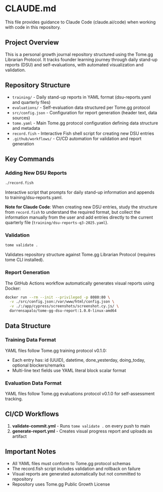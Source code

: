 # CLAUDE.md

This file provides guidance to Claude Code (claude.ai/code) when working with code in this repository.

## Project Overview

This is a personal growth journal repository structured using the Tome.gg Librarian Protocol. It tracks founder learning journey through daily stand-up reports (DSU) and self-evaluations, with automated visualization and validation.

## Repository Structure

- `training/` - Daily stand-up reports in YAML format (dsu-reports.yaml and quarterly files)
- `evaluations/` - Self-evaluation data structured per Tome.gg protocol
- `src/config.json` - Configuration for report generation (header text, data sources)
- `tome.yaml` - Main Tome.gg protocol configuration defining data structure and metadata
- `record.fish` - Interactive Fish shell script for creating new DSU entries
- `.github/workflows/` - CI/CD automation for validation and report generation

## Key Commands

### Adding New DSU Reports
```bash
./record.fish
```
Interactive script that prompts for daily stand-up information and appends to training/dsu-reports.yaml.

**Note for Claude Code**: When creating new DSU entries, study the structure from `record.fish` to understand the required format, but collect the information manually from the user and add entries directly to the current quarterly file (`training/dsu-reports-q3-2025.yaml`).

### Validation
```bash
tome validate .
```
Validates repository structure against Tome.gg Librarian Protocol (requires tome CLI installed).

### Report Generation
The GitHub Actions workflow automatically generates visual reports using Docker:
```bash
docker run --rm --init --privileged -p 8080:80 \
  -v ./src/config.json:/var/www/html/config.json \
  -v ./:/app/cypress/screenshots/screenshot.cy.js/ \
  darrensapalo/tome-gg-dsu-report:1.0.0-linux-amd64
```

## Data Structure

### Training Data Format
YAML files follow Tome.gg training protocol v0.1.0:
- Each entry has: id (UUID), datetime, done_yesterday, doing_today, optional blockers/remarks
- Multi-line text fields use YAML literal block scalar format

### Evaluation Data Format
YAML files follow Tome.gg evaluations protocol v0.1.0 for self-assessment tracking.

## CI/CD Workflows

1. **validate-commit.yml** - Runs `tome validate .` on every push to main
2. **generate-report.yml** - Creates visual progress report and uploads as artifact

## Important Notes

- All YAML files must conform to Tome.gg protocol schemas
- The record.fish script includes validation and rollback on failure
- Visual reports are generated automatically but not committed to repository
- Repository uses Tome.gg Public Growth License